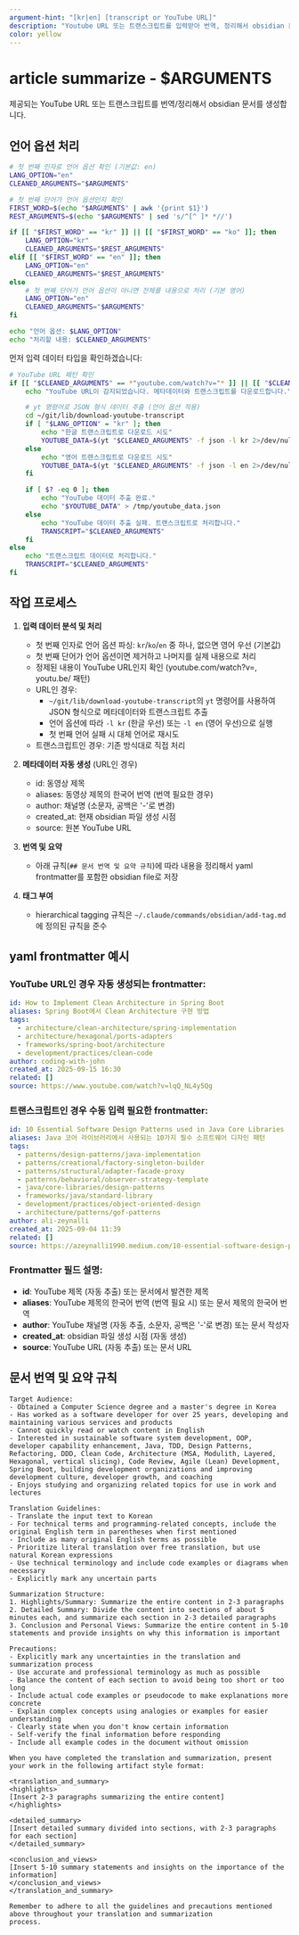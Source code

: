 ```yaml
---
argument-hint: "[kr|en] [transcript or YouTube URL]"
description: "Youtube URL 또는 트랜스크립트를 입력받아 번역, 정리해서 obsidian 문서로 저장 (첫 번째 인자로 언어 지정: kr|en, 기본값: en)"
color: yellow
---
```


# article summarize - $ARGUMENTS

제공되는 YouTube URL 또는 트랜스크립트를 번역/정리해서 obsidian 문서를 생성합니다.

## 언어 옵션 처리

```bash
# 첫 번째 인자로 언어 옵션 확인 (기본값: en)
LANG_OPTION="en"
CLEANED_ARGUMENTS="$ARGUMENTS"

# 첫 번째 단어가 언어 옵션인지 확인
FIRST_WORD=$(echo "$ARGUMENTS" | awk '{print $1}')
REST_ARGUMENTS=$(echo "$ARGUMENTS" | sed 's/^[^ ]* *//')

if [[ "$FIRST_WORD" == "kr" ]] || [[ "$FIRST_WORD" == "ko" ]]; then
    LANG_OPTION="kr"
    CLEANED_ARGUMENTS="$REST_ARGUMENTS"
elif [[ "$FIRST_WORD" == "en" ]]; then
    LANG_OPTION="en"
    CLEANED_ARGUMENTS="$REST_ARGUMENTS"
else
    # 첫 번째 단어가 언어 옵션이 아니면 전체를 내용으로 처리 (기본 영어)
    LANG_OPTION="en"
    CLEANED_ARGUMENTS="$ARGUMENTS"
fi

echo "언어 옵션: $LANG_OPTION"
echo "처리할 내용: $CLEANED_ARGUMENTS"
```

먼저 입력 데이터 타입을 확인하겠습니다:

```bash
# YouTube URL 패턴 확인
if [[ "$CLEANED_ARGUMENTS" == *"youtube.com/watch?v="* ]] || [[ "$CLEANED_ARGUMENTS" == *"youtu.be/"* ]]; then
    echo "YouTube URL이 감지되었습니다. 메타데이터와 트랜스크립트를 다운로드합니다."

    # yt 명령어로 JSON 형식 데이터 추출 (언어 옵션 적용)
    cd ~/git/lib/download-youtube-transcript
    if [ "$LANG_OPTION" = "kr" ]; then
        echo "한글 트랜스크립트로 다운로드 시도"
        YOUTUBE_DATA=$(yt "$CLEANED_ARGUMENTS" -f json -l kr 2>/dev/null || yt "$CLEANED_ARGUMENTS" -f json -l ko 2>/dev/null || yt "$CLEANED_ARGUMENTS" -f json -l en)
    else
        echo "영어 트랜스크립트로 다운로드 시도"
        YOUTUBE_DATA=$(yt "$CLEANED_ARGUMENTS" -f json -l en 2>/dev/null || yt "$CLEANED_ARGUMENTS" -f json -l kr 2>/dev/null || yt "$CLEANED_ARGUMENTS" -f json -l ko)
    fi

    if [ $? -eq 0 ]; then
        echo "YouTube 데이터 추출 완료."
        echo "$YOUTUBE_DATA" > /tmp/youtube_data.json
    else
        echo "YouTube 데이터 추출 실패. 트랜스크립트로 처리합니다."
        TRANSCRIPT="$CLEANED_ARGUMENTS"
    fi
else
    echo "트랜스크립트 데이터로 처리합니다."
    TRANSCRIPT="$CLEANED_ARGUMENTS"
fi
```

## 작업 프로세스

1. **입력 데이터 분석 및 처리**
   - 첫 번째 인자로 언어 옵션 파싱: `kr`/`ko`/`en` 중 하나, 없으면 영어 우선 (기본값)
   - 첫 번째 단어가 언어 옵션이면 제거하고 나머지를 실제 내용으로 처리
   - 정제된 내용이 YouTube URL인지 확인 (youtube.com/watch?v=, youtu.be/ 패턴)
   - URL인 경우:
     - `~/git/lib/download-youtube-transcript`의 `yt` 명령어를 사용하여 JSON 형식으로 메타데이터와 트랜스크립트 추출
     - 언어 옵션에 따라 `-l kr` (한글 우선) 또는 `-l en` (영어 우선)으로 실행
     - 첫 번째 언어 실패 시 대체 언어로 재시도
   - 트랜스크립트인 경우: 기존 방식대로 직접 처리

2. **메타데이터 자동 생성** (URL인 경우)
   - id: 동영상 제목
   - aliases: 동영상 제목의 한국어 번역 (번역 필요한 경우)
   - author: 채널명 (소문자, 공백은 '-'로 변경)
   - created_at: 현재 obsidian 파일 생성 시점
   - source: 원본 YouTube URL

3. **번역 및 요약**
   - 아래 규칙(`## 문서 번역 및 요약 규칙`)에 따라 내용을 정리해서 yaml frontmatter를 포함한 obsidian file로 저장

4. **태그 부여**
   - hierarchical tagging 규칙은 `~/.claude/commands/obsidian/add-tag.md` 에 정의된 규칙을 준수

## yaml frontmatter 예시

### YouTube URL인 경우 자동 생성되는 frontmatter:

```yaml
id: How to Implement Clean Architecture in Spring Boot
aliases: Spring Boot에서 Clean Architecture 구현 방법
tags:
  - architecture/clean-architecture/spring-implementation
  - architecture/hexagonal/ports-adapters
  - frameworks/spring-boot/architecture
  - development/practices/clean-code
author: coding-with-john
created_at: 2025-09-15 16:30
related: []
source: https://www.youtube.com/watch?v=lqQ_NL4y5Qg
```

### 트랜스크립트인 경우 수동 입력 필요한 frontmatter:

```yaml
id: 10 Essential Software Design Patterns used in Java Core Libraries
aliases: Java 코어 라이브러리에서 사용되는 10가지 필수 소프트웨어 디자인 패턴
tags:
  - patterns/design-patterns/java-implementation
  - patterns/creational/factory-singleton-builder
  - patterns/structural/adapter-facade-proxy
  - patterns/behavioral/observer-strategy-template
  - java/core-libraries/design-patterns
  - frameworks/java/standard-library
  - development/practices/object-oriented-design
  - architecture/patterns/gof-patterns
author: ali-zeynalli
created_at: 2025-09-04 11:39
related: []
source: https://azeynalli1990.medium.com/10-essential-software-design-patterns-used-in-java-core-libraries-bb8156ae279b
```

### Frontmatter 필드 설명:

- **id**: YouTube 제목 (자동 추출) 또는 문서에서 발견한 제목
- **aliases**: YouTube 제목의 한국어 번역 (번역 필요 시) 또는 문서 제목의 한국어 번역
- **author**: YouTube 채널명 (자동 추출, 소문자, 공백은 '-'로 변경) 또는 문서 작성자
- **created_at**: obsidian 파일 생성 시점 (자동 생성)
- **source**: YouTube URL (자동 추출) 또는 문서 URL

## 문서 번역 및 요약 규칙

```
Target Audience:
- Obtained a Computer Science degree and a master's degree in Korea
- Has worked as a software developer for over 25 years, developing and maintaining various services and products
- Cannot quickly read or watch content in English
- Interested in sustainable software system development, OOP, developer capability enhancement, Java, TDD, Design Patterns, Refactoring, DDD, Clean Code, Architecture (MSA, Modulith, Layered, Hexagonal, vertical slicing), Code Review, Agile (Lean) Development, Spring Boot, building development organizations and improving development culture, developer growth, and coaching
- Enjoys studying and organizing related topics for use in work and lectures

Translation Guidelines:
- Translate the input text to Korean
- For technical terms and programming-related concepts, include the original English term in parentheses when first mentioned
- Include as many original English terms as possible
- Prioritize literal translation over free translation, but use natural Korean expressions
- Use technical terminology and include code examples or diagrams when necessary
- Explicitly mark any uncertain parts

Summarization Structure:
1. Highlights/Summary: Summarize the entire content in 2-3 paragraphs
2. Detailed Summary: Divide the content into sections of about 5 minutes each, and summarize each section in 2-3 detailed paragraphs
3. Conclusion and Personal Views: Summarize the entire content in 5-10 statements and provide insights on why this information is important

Precautions:
- Explicitly mark any uncertainties in the translation and summarization process
- Use accurate and professional terminology as much as possible
- Balance the content of each section to avoid being too short or too long
- Include actual code examples or pseudocode to make explanations more concrete
- Explain complex concepts using analogies or examples for easier understanding
- Clearly state when you don't know certain information
- Self-verify the final information before responding
- Include all example codes in the document without omission

When you have completed the translation and summarization, present your work in the following artifact style format:

<translation_and_summary>
<highlights>
[Insert 2-3 paragraphs summarizing the entire content]
</highlights>

<detailed_summary>
[Insert detailed summary divided into sections, with 2-3 paragraphs for each section]
</detailed_summary>

<conclusion_and_views>
[Insert 5-10 summary statements and insights on the importance of the information]
</conclusion_and_views>
</translation_and_summary>

Remember to adhere to all the guidelines and precautions mentioned above throughout your translation and summarization
process.
```
